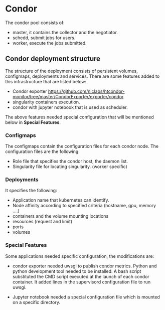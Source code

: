 # Condor

The condor pool consists of:

- master, it contains the collector and the negotiator.
- schedd, submit jobs for users.
- worker, execute the jobs submitted.

## Condor deployment structure

The structure of the deployment consists of persistent volumes, configmaps,
deployments and services. There are some features added to this infrastructure
that are listed below:

- Condor exporter https://github.com/niclabs/htcondor-monitor/tree/master/CondorExporter/exporter/condor.
- singularity containers execution.
- condor with jupyter notebook that is used as scheduler.

The above features needed special configuration that will be mentioned below in **Special Features**.

### Configmaps

The configmaps contain the configuration files for each condor node.
The configuration files are the following:

- Role file that specifies the condor host, the daemon list.
- Singularity file for locating singularity. (worker specific)

### Deployments

It specifies the following:

- Application name that kubernetes can identify.
- Node affinity according to specified criteria (hostname, gpu, memory ....)
- containers and the volume mounting locations
- resources (request and limit)
- ports
- volumes

### Special Features

Some applications needed specific configuration, the modifications are:

- condor exporter needed uwsgi to publish condor metrics. Python and python
development tool needed to be installed. A bash script substituted the CMD
script executed at the launch of each condor container. It added lines in the
supervisord configuration file to run uwsgi.

- Jupyter notebook needed a special configuration file which is mounted on a 
specific directory.
